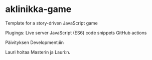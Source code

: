 # aklinikka-game

Template for a story-driven JavaScript game

Plugings:
Live server
JavaScript (ES6) code snippets
GitHub actions

Päivityksen Development:iin

Lauri hoitaa Masterin ja Lauri:n.
